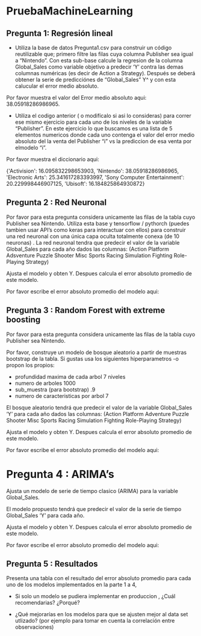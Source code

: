 # PruebaMachineLearning

## Pregunta 1: Regresión lineal
* Utiliza la base de datos Pregunta1.csv para construir un código reutilizable que; primero filtre las filas cuya columna Publisher sea igual a “Nintendo”. Con esta sub-base calcule la regresion de la columna Global_Sales como variable objetivo a predecir ‘Y’ contra las demas columnas numéricas (es decir de Action a Strategy). Después se deberá obtener la serie de predicciónes de “Global_Sales” Y^ y con esta calucular el error medio absoluto.

Por favor muestra el valor del Error medio absoluto aqui: 38.05918286986965.

* Utiliza el codigo anterior ( o modifícalo si asi lo consideras) para correr ese mismo ejercicio para cada uno de los niveles de la variable “Publisher”. En este ejercicio lo que buscamos es una lista de 5 elementos numericos donde cada uno contenga el valor del error medio absoluto del la venta del Publisher “i” vs la prediccion de esa venta por elmodelo “i”.

Por favor muestra el diccionario aqui: 

{'Activision': 16.095832298653903,
 'Nintendo': 38.05918286986965,
 'Electronic Arts': 25.341617283393997,
 'Sony Computer Entertainment': 20.229998446907125,
 'Ubisoft': 16.184825864930872}

## Pregunta 2 : Red Neuronal
Por favor para esta pregunta considera unicamente las filas de la tabla cuyo Publisher sea Nintendo.
Utiliza esta base y tensorflow / pythorch (puedes tambien usar API’s como keras para interactuar con ellos) para construir una red neuronal con una única capa oculta totalmente conexa (de 10 neuronas) . La red neuronal tendra que predecir el valor de la variable Global_Sales para cada año dados las columnas: (Action Platform Adsventure Puzzle Shooter Misc Sports Racing Simulation Fighting Role-Playing Strategy)

Ajusta el modelo y obten Y. Despues calcula el error absoluto promedio de este modelo.

Por favor escribe el error absoluto promedio del modelo aqui:

## Pregunta 3 : Random Forest with extreme boosting
Por favor para esta pregunta considera unicamente las filas de la tabla cuyo Publisher sea Nintendo.

Por favor, construye un modelo de bosque aleatorio a partir de muestras bootstrap de la tabla. Si gustas usa los siguientes hiperparametros -o propon los propios:

* profundidad maxima de cada arbol 7 niveles
* numero de arboles 1000
* sub_muestra (para bootstrap) .9
* numero de caracteristicas por arbol 7

El bosque aleatorio tendrá que predecir el valor de la variable Global_Sales ‘Y’ para cada año dados las columnas: (Action Platform Adventure Puzzle Shooter Misc Sports Racing Simulation Fighting Role-Playing Strategy)

Ajusta el modelo y obten Y. Despues calcula el error absoluto promedio de este modelo.

Por favor escribe el error absoluto promedio del modelo aqui:

# Pregunta 4 : ARIMA’s

Ajusta un modelo de serie de tiempo clasico (ARIMA) para la variable Global_Sales.

El modelo propuesto tendrá que predecir el valor de la serie de tiempo Global_Sales ‘Y’ para cada año.

Ajusta el modelo y obten Y. Despues calcula el error absoluto promedio de este modelo.

Por favor escribe el error absoluto promedio del modelo aqui:

## Pregunta 5 : Resultados

Presenta una tabla con el resultado del error absoluto promedio para cada uno de los modelos implementados en la parte 1 a 4,

* Si solo un modelo se pudiera implementar en produccion , ¿Cuál recomendarias? ¿Porqué?

* ¿Qué mejorarías en los modelos para que se ajusten mejor al data set utlizado? (por ejemplo para tomar en cuenta la correlación entre observaciones)
